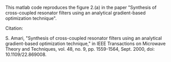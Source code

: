 This matlab code reproduces the figure 2.(a) in the paper "Synthesis of cross-coupled resonator filters using an analytical gradient-based optimization technique".



Citation:

 S. Amari, "Synthesis of cross-coupled resonator filters using an analytical gradient-based optimization technique," in IEEE Transactions on Microwave Theory and Techniques, vol. 48, no. 9, pp. 1559-1564, Sept. 2000, doi: 10.1109/22.869008.